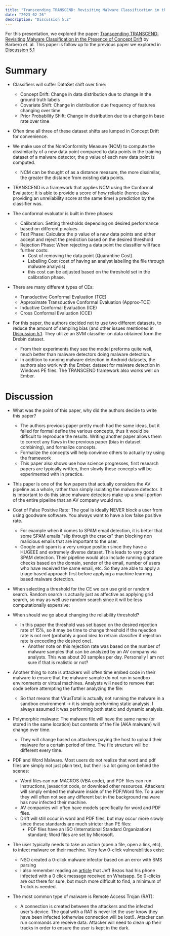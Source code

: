 ```yaml
---
title: "Transcending TRANSCEND: Revisiting Malware Classification in the Presence of Concept Drift"
date: "2023-02-26"
description: "Discussion 5.2"
---
```


For this presentation, we explored the paper: [Transcending TRANSCEND: Revisiting Malware Classification in the Presence of Concept Drift](https://ieeexplore.ieee.org/document/9833659) by Barbero et. al. This paper is follow up to the previous paper we explored in [Discussion 5.1](/discussion-5.1)

# Summary
- Classifiers will suffer DataSet shift over time:
  - Concept Drift: Change in data distribution due to change in the ground truth labels
  - Covariate Shift: Change in distribution due frequency of features changing over time
  - Prior Probability Shift: Change in distribution due to a change in base rate over time

- Often time all three of these dataset shifts are lumped in Concept Drift for convenience.

- We make use of the NonConformity Measure (NCM) to compute the dissimilarity of a new data point compared to data points in the training dataset of a malware detector, the p value of each new data point is computed.
  - NCM can be thought of as a distance measure, the more dissimilar, the greater the distance from existing data points.

- TRANSCEND is a framework that applies NCM using the Conformal Evaluator; it is able to provide a score of how reliable (hence also providing an unreliability score at the same time) a prediction by the classifier was.

- The conformal evaluator is built in three phases:
  - Calibration: Setting thresholds depending on desired performance based on different p values.
  - Test Phase: Calculate the p value of a new data points and either accept and reject the prediction based on the desired threshold
  - Rejection Phase: When rejecting a data point the classifier will face further costs:
    - Cost of removing the data point (Quarantine Cost)
    - Labelling Cost (cost of having an analyst labelling the file through malware analysis)
    - this cost can be adjusted based on the threshold set in the calibration phase.

- There are many different types of CEs:
  - Transductive Conformal Evaluation (TCE)
  - Approximate Transductive Conformal Evaluation (Approx-TCE)
  - Inductive Conformal Evaluation (ICE)
  - Cross Conformal Evaluation (CCE)

- For this paper, the authors decided not to use two different datasets, to reduce the amount of sampling bias (and other issues mentioned in [Discussion 5.1](/discussion-5.1). They utilize an SVM classifier on data obtained form the Drebin dataset.
  - From their experiments they see the model preforms quite well, much better than malware detectors doing malware detection.
  - In addition to running malware detection in Android datasets, the authors also work with the Ember. dataset for malware detection in Windows PE files. The TRANSCEND framework also works well on Ember.

# Discussion
- What was the point of this paper, why did the authors decide to write this paper?
  - The authors previous paper pretty much had the same ideas, but it failed for formal define the various concepts, thus it would be difficult to reproduce the results. Writing another paper allows them to correct any flaws in the previous paper (bias in dataset combining), and formalize concepts.
  - Formalize the concepts will help convince others to actually try using the framework
  - This paper also shows use how science progresses, first research papers are typically written, then slowly these concepts will be experimented with in practice.

- This paper is one of the few papers that actually considers the AV pipeline as a whole, rather than simply isolating the malware detector. It is important to do this since malware detectors make up a small portion of the entire pipeline that an AV company would run.

- Cost of False Positive Rate: The goal is ideally NEVER block a user from using goodware software. You always want to have a low false positive rate.
  - For example when it comes to SPAM email detection, it is better that some SPAM emails "slip through the cracks" than blocking non malicious emails that are important to the user.
  - Google anti spam is a very unique position since they have a HUGEEE and extremely diverse dataset. This leads to very good SPAM detection. Their pipeline would also include running signature checks based on the domain, sender of the email, number of users who have received the same email, etc. So they are able to apply a triage based approach first before applying a machine learning based malware detection.

- When selecting a threshold for the CE we can use grid or random search. Random search is actually just as affective as applying grid search, so may as well use random search since it will be less computationally expensive:

- When should we go about changing the reliability threshold?
  - In this paper the threshold was set based on the desired rejection rate of 15%, so it may be time to change threshold if the rejection rate is not met (probably a good idea to retrain classifier if rejection rate is exceeding the desired one).
    - Another note on this rejection rate was based on the number of malware samples that can be analyzed by an AV company via analysts. This was about 20 samples per day. Personally I am not sure if that is realistic or not?

- Another thing to note is attackers will often time embed code in their malware to ensure that the malware sample do not run in sandbox environments or virtual machines. Analysts will need to remove that code before attempting the further analyzing the file:
  - So that means that VirusTotal is actually not running the malware in a sandbox environment -> it is simply performing static analysis. I always assumed it was performing both static and dynamic analysis.

- Polymorphic malware: The malware file will have the same name (or stored in the same location) but contents of the file (AKA malware) will change over time.
  - They will change based on attackers paying the host to upload their malware for a certain period of time. The file structure will be different every time.

- PDF and Word Malware. Most users do not realize that word and pdf files are simply not just plain text, but their is a lot going on behind the scenes:
  - Word files can run MACROS (VBA code), and PDF files can run instructions, javascript code, or download other resources. Attackers will simply embed the malware inside of the PDF/Word file. To a user they will often not see any different but in the background malware has now infected their machine.
  - AV companies will often have models specifically for word and PDF files.
  - Drift will still occur in word and PDF files, but may occur more slowly since these standards are much stricter than PE files:
    - PDF files have an ISO (International Standard Organization) standard; Word files are set by Microsoft.

- The user typically needs to take an action (open a file, open a link, etc), to infect malware on their machine. Very few 0-click vulnerabilities exist:
  - NSO created a 0-click malware infector based on an error with SMS parsing
  - I also remember reading an [article](https://www.theguardian.com/technology/2020/jan/21/amazon-boss-jeff-bezoss-phone-hacked-by-saudi-crown-prince) that Jeff Bezos had his phone infected with a 0 click message received on Whatsapp. So 0-clicks are out there for sure, but much more difficult to find, a minimum of 1-click is needed.

- The most common type of malware is Remote Access Trojan (RAT):
  - A connection is created between the attackers and the infected user's device. The goal with a RAT is never let the user know they have been infected (otherwise connection will be lost!). Attacker can run commands are receive data. Attacker will need to clean up their tracks in order to ensure the user is kept in the dark.


